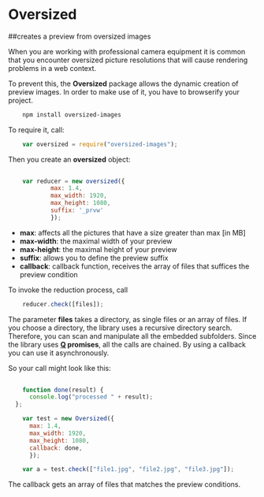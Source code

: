# Oversized
##creates a preview  from oversized images


When you are working with professional camera equipment it is common that you encounter oversized picture resolutions that will cause rendering problems in a web context.

To prevent this, the **Oversized** package allows the dynamic creation of preview images.
In order to make use of it, you have to browserify your project.


```html
	npm install oversized-images
```

To require it, call: 
 
```javascript
	var oversized = require("oversized-images");
```

Then you create an **oversized** object:

```javascript
	
	var reducer = new oversized({
	  		max: 1.4,
  			max_width: 1920,
  			max_height: 1080,
  			suffix: '_prvw'
  			});
```

- **max**: 			affects all the pictures that have a size greater than max [in MB]
- **max-width**:   	the maximal width of your preview
- **max-height**:  	the maximal height of your preview
- **suffix**:		allows you to define the preview suffix
- **callback**:     callback function, receives the array of files that suffices the preview condition


To invoke the reduction process, call

```javascript
	reducer.check([files]);
```

The parameter **files** takes a directory, as single files or an array of files.
If you choose a directory, the library uses a recursive directory search. Therefore, you can scan and manipulate all the embedded subfolders.
Since the library uses **<a href = "https://github.com/kriskowal/q">Q</a> promises**, all the calls are chained.
By using a callback you can use it asynchronously.
   
So your call might look like this:   

```javascript
  
    function done(result) {
      console.log("processed " + result);
  };

	var test = new Oversized({
	  max: 1.4,
	  max_width: 1920,
	  max_height: 1080,
	  callback: done,
	  });

	var a = test.check(["file1.jpg", "file2.jpg", "file3.jpg"]);
```   
   
The callback gets an array of files that matches the preview conditions.

